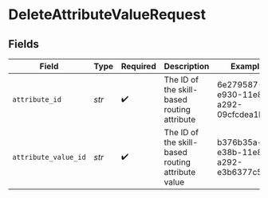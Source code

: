 # DeleteAttributeValueRequest


## Fields

| Field                                             | Type                                              | Required                                          | Description                                       | Example                                           |
| ------------------------------------------------- | ------------------------------------------------- | ------------------------------------------------- | ------------------------------------------------- | ------------------------------------------------- |
| `attribute_id`                                    | *str*                                             | :heavy_check_mark:                                | The ID of the skill-based routing attribute       | 6e279587-e930-11e8-a292-09cfcdea1b75              |
| `attribute_value_id`                              | *str*                                             | :heavy_check_mark:                                | The ID of the skill-based routing attribute value | b376b35a-e38b-11e8-a292-e3b6377c5575              |